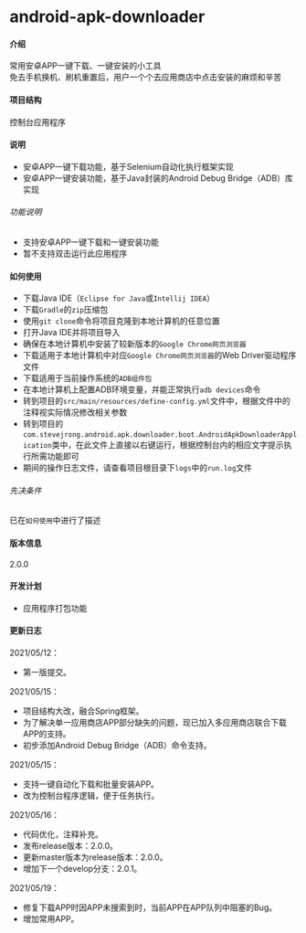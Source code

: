 # android-apk-downloader

#### 介绍
常用安卓APP一键下载、一键安装的小工具  
免去手机换机、刷机重置后，用户一个个去应用商店中点击安装的麻烦和辛苦  

#### 项目结构
控制台应用程序  

#### 说明
* 安卓APP一键下载功能，基于Selenium自动化执行框架实现  
* 安卓APP一键安装功能，基于Java封装的Android Debug Bridge（ADB）库实现

###### 功能说明
* 支持安卓APP一键下载和一键安装功能
* 暂不支持双击运行此应用程序

#### 如何使用
* 下载Java IDE（```Eclipse for Java```或```Intellij IDEA```）
* 下载```Gradle```的```zip```压缩包
* 使用```git clone```命令将项目克隆到本地计算机的任意位置
* 打开Java IDE并将项目导入
* 确保在本地计算机中安装了较新版本的```Google Chrome网页浏览器```
* 下载适用于本地计算机中对应```Google Chrome网页浏览器```的Web Driver驱动程序文件
* 下载适用于当前操作系统的```ADB组件包```
* 在本地计算机上配置ADB环境变量，并能正常执行```adb devices```命令
* 转到项目的```src/main/resources/define-config.yml```文件中，根据文件中的注释视实际情况修改相关参数
* 转到项目的```com.stevejrong.android.apk.downloader.boot.AndroidApkDownloaderApplication```类中，在此文件上直接以右键运行，根据控制台内的相应文字提示执行所需功能即可
* 期间的操作日志文件，请查看项目根目录下```logs```中的```run.log```文件

###### 先决条件
已在```如何使用```中进行了描述
                                                                                                                                                                                                                                                                                                                                                                                                                                                                                                                                      
#### 版本信息
2.0.0

#### 开发计划
* 应用程序打包功能

#### 更新日志
2021/05/12：
* 第一版提交。  

2021/05/15：
* 项目结构大改，融合Spring框架。
* 为了解决单一应用商店APP部分缺失的问题，现已加入多应用商店联合下载APP的支持。
* 初步添加Android Debug Bridge（ADB）命令支持。

2021/05/15：
* 支持一键自动化下载和批量安装APP。
* 改为控制台程序逻辑，便于任务执行。

2021/05/16：
* 代码优化，注释补充。
* 发布release版本：2.0.0。
* 更新master版本为release版本：2.0.0。
* 增加下一个develop分支：2.0.1。

2021/05/19：
* 修复下载APP时因APP未搜索到时，当前APP在APP队列中阻塞的Bug。
* 增加常用APP。